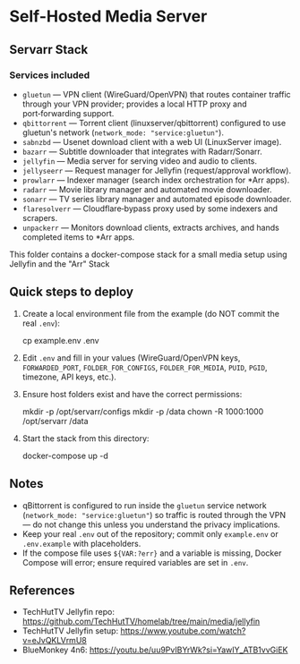 # Self-Hosted Media Server

## Servarr Stack

### Services included

- `gluetun` — VPN client (WireGuard/OpenVPN) that routes container traffic through your VPN provider; provides a local HTTP proxy and port‑forwarding support.
- `qbittorrent` — Torrent client (linuxserver/qbittorrent) configured to use gluetun's network (`network_mode: "service:gluetun"`).
- `sabnzbd` — Usenet download client with a web UI (LinuxServer image).
- `bazarr` — Subtitle downloader that integrates with Radarr/Sonarr.
- `jellyfin` — Media server for serving video and audio to clients.
- `jellyseerr` — Request manager for Jellyfin (request/approval workflow).
- `prowlarr` — Indexer manager (search index orchestration for *Arr apps).
- `radarr` — Movie library manager and automated movie downloader.
- `sonarr` — TV series library manager and automated episode downloader.
- `flaresolverr` — Cloudflare‑bypass proxy used by some indexers and scrapers.
- `unpackerr` — Monitors download clients, extracts archives, and hands completed items to *Arr apps.

This folder contains a docker-compose stack for a small media setup using Jellyfin and the "Arr" Stack

## Quick steps to deploy

1. Create a local environment file from the example (do NOT commit the real `.env`):

   cp example.env .env

2. Edit `.env` and fill in your values (WireGuard/OpenVPN keys, `FORWARDED_PORT`, `FOLDER_FOR_CONFIGS`, `FOLDER_FOR_MEDIA`, `PUID`, `PGID`, timezone, API keys, etc.).

3. Ensure host folders exist and have the correct permissions:

   mkdir -p /opt/servarr/configs
   mkdir -p /data
   chown -R 1000:1000 /opt/servarr /data

4. Start the stack from this directory:

   docker-compose up -d

## Notes
- qBittorrent is configured to run inside the `gluetun` service network (`network_mode: "service:gluetun"`) so traffic is routed through the VPN — do not change this unless you understand the privacy implications.
- Keep your real `.env` out of the repository; commit only `example.env` or `.env.example` with placeholders.
- If the compose file uses `${VAR:?err}` and a variable is missing, Docker Compose will error; ensure required variables are set in `.env`.

## References
- TechHutTV Jellyfin repo: https://github.com/TechHutTV/homelab/tree/main/media/jellyfin
- TechHutTV Jellyfin setup: https://www.youtube.com/watch?v=eJvQKLVrmU8
- BlueMonkey 4n6: https://youtu.be/uu9PvIBYrWk?si=YawIY_ATB1vvGiEK
